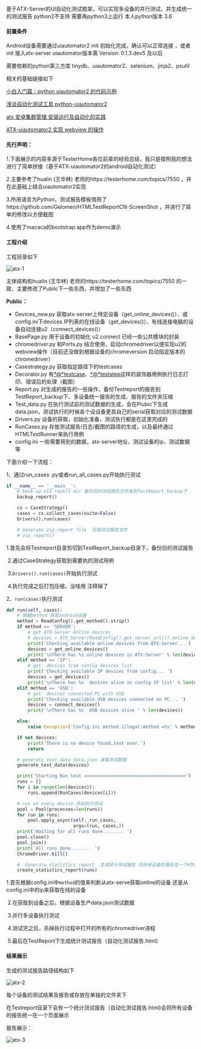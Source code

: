 
基于ATX-Server的UI自动化测试框架，可以实现多设备的并行测试，并生成统一的测试报告
python2不支持 需要再python3上运行  本人python版本 3.6

#### 前置条件
Android设备需要通过uiautomator2 init 初始化完成，确认可以正常连接 ，或者init 接入atx-server
uiautomator版本需 Version: 0.1.3.dev5 及以后

需要依赖的python第三方库 tinydb、uiautomator2、selenium、jinja2、psutil

相关的基础链接如下

[小白入门篇：python uiautomator2 的代码示例]( https://testerhome.com/topics/12521)

[浅谈自动化测试工具 python-uiautomator2](https://testerhome.com/topics/11357)

[atx 安卓集群管理 安装运行及自动化的实践](https://testerhome.com/topics/11588)

[ATX-uiautomator2 实现 webview 的操作](https://testerhome.com/topics/12599)


#### 先行声明：

1.下面展示的内容多源于TesterHome各位前辈的经验总结，我只是按照我的想法进行了简单拼接（基于ATX-uiautomator2的android自动化测试）

2.主要参考了hualin (王华林) 老师的https://testerhome.com/topics/7550  ，并在此基础上结合uiautomator2实现

3.所用语言为Python，测试报告模板借用了https://github.com/Gelomen/HTMLTestReportCN-ScreenShot  ，并进行了简单的修改以方便截图

4.使用了macaca的bootstrap app作为demo演示

#### 工程介绍

工程目录如下

![atx-1](Image/atx-1.png)

主体结构和hualin (王华林) 老师的https://testerhome.com/topics/7550  的一致，主要修改了Pubilc下一些东西，并增加了一些东西

**Public：** 

- Devices_new.py 获取atx-server上特定设备（get_online_devices()）、或config.ini下devices IP列表的在线设备（get_devices()）、有线连接电脑的设备自动连接u2（connect_devices()）
- BasePage.py 用于设备的初始化 u2.connect  已经一些公共模块的封装
- chromedriver.py 和Ports.py 结合使用，启动chromedriver以便实现u2的webview操作（目前还没做到根据设备的chromeversion 启动指定版本的chromedriver）
- Casestrategy.py 获取指定路径下的testcases
- Decorator.py 有[*@*testcase](https://testerhome.com/testcase)、[*@*teststep](https://testerhome.com/teststep)这样的装饰器用例执行日志打印、错误后的处理（截图）
- Report.py  对生成的报告的一些操作，备份Testreport的报告到TestReport_backup下、多设备统一报告的生成、报告的文件夹压缩
- Test_data.py 在执行测试前的测试数据的生成，会在Plubic下生成data.json，测试执行的时候各个设设备更具自己的serial获取对应的测试数据
- Drivers.py  设备的获取，初始化准备，测试执行都是在这里完成的
- RunCases.py 存放测试报告/日志/截图的路径的生成，以及最终通过HTMLTestRunner来执行用例 
- config.ini 一些需要用到的数据，atx-server地址、测试设备的ip、测试数据等

下面介绍一下流程：

1、通过run_cases .py或者run_all_cases.py开始执行测试

```python
if __name__ == '__main__':
    # back up old report dir 备份旧的测试报告文件夹到TestReport_backup下
    backup_report()

    cs = CaseStrategy()
    cases = cs.collect_cases(suite=False)
    Drivers().run(cases)

    # Generate zip_report file  压缩测试报告文件
    # zip_report()
```

​	1.首先会将Testreport目录剪切到TestReport_backup目录下，备份旧的测试报告

​	2.通过CaseStrategy获取到需要执的测试用例

​	3.`Drivers().run(cases)`开始执行测试

​	4.执行完成之后打包压缩，没啥用 注释掉了

2、`run(cases)`执行测试

```python
def run(self, cases):
    # 根据method 获取android设备
    method = ReadConfig().get_method().strip()
    if method == 'SERVER':
        # get ATX-Server Online devices
        # devices = ATX_Server(ReadConfig().get_server_url()).online_devices()
        print('Checking available online devices from ATX-Server...')
        devices = get_online_devices()
        print('\nThere has %s online devices in ATX-Server' % len(devices))
    elif method == 'IP':
        # get  devices from config devices list
        print('Checking available IP devices from config... ')
        devices = get_devices()
        print('\nThere has %s  devices alive in config IP list' % len(devices))
    elif method == 'USB':
        # get  devices connected PC with USB
        print('Checking available USB devices connected on PC... ')
        devices = connect_devices()
        print('\nThere has %s  USB devices alive ' % len(devices))

    else:
        raise Exception('Config.ini method illegal:method =%s' % method)

    if not devices:
        print('There is no device found,test over.')
        return

    # generate test data data.json 准备测试数据
    generate_test_data(devices)

    print('Starting Run test >>>>>>>>>>>>>>>>>>>>>>>>>>>>>>>>>>>>>>')
    runs = []
    for i in range(len(devices)):
        runs.append(RunCases(devices[i]))

    # run on every device 开始执行测试
    pool = Pool(processes=len(runs))
    for run in runs:
        pool.apply_async(self._run_cases,
                         args=(run, cases,))
    print('Waiting for all runs done........ ')
    pool.close()
    pool.join()
    print('All runs done........ ')
    ChromeDriver.kill()

    #  Generate statistics report  生成统计测试报告 将所有设备的报告在一个HTML中展示
    create_statistics_report(runs)
```

​	1.首先根据config.ini中`method`的值来判断从atx-serve获取online的设备 还是从config.ini中的ip来获取在线的设备

​	2.在获取到设备之后，根据设备生产data.json测试数据

​	3.并行多设备执行测试

​	4.测试完之后，杀掉执行过程中打开的所有的chromedriver进程

​	5.最后在TestReport下生成统计测试报告（自动化测试报告.html)

#### 结果展示

生成的测试报告路径结构如下

![atx-2](Image/atx-2.png)



每个设备的测试结果及报告或存放在单独的文件夹下

在Testreport目录下会有一个统计测试报告（自动化测试报告.html)会将所有设备的报告统一在一个页面展示

报告展示：

![atx-3](Image/atx-3.gif)





